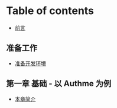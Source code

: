 # Table of contents

* [前言](README.md)

## 准备工作 <a href="#chapter-0-setup" id="chapter-0-setup"></a>

* [准备开发环境](chapter-0-setup/准备开发环境.md)

## 第一章 基础 - 以 Authme 为例 <a href="#chapter-1-basic" id="chapter-1-basic"></a>

* [本章简介](本章简介.md)
